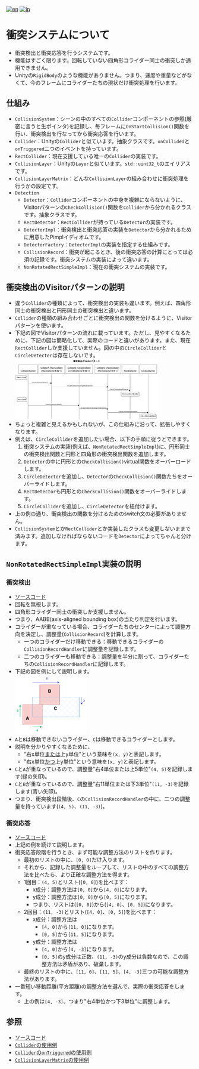 [![en](https://img.shields.io/badge/lang-en-red.svg)](./Collision.md)
[![jp](https://img.shields.io/badge/lang-jp-green.svg)](./Collision.jp.md)

# 衝突システムについて

* 衝突検出と衝突応答を行うシステムです。
* 機能はすごく限ります。回転していない四角形コライダー同士の衝突しか適用できません。
* Unityの`RigidBody`のような機能がありません。つまり、速度や重量などがなくて、今のフレームにコライダーたちの現状だけ衝突処理を行います。

## 仕組み

* `CollisionSystem`：シーンの中のすべての`Collider`コンポーネントの参照(厳密に言うと生ポインタ)を記録し、毎フレームに`OnStartCollision()`関数を行い、衝突検出を行なってから衝突応答を行います。
* `Collider`：Unityの`Collider`と似ています。抽象クラスです。`onCollided`と`onTriggered`二つのイベントを持っています。
* `RectCollider`：現在支援している唯一の`Collider`の実装です。
* `CollisionLayer`：Unityの`Layer`と似ています。`std::uint32_t`のエイリアスです。
* `CollisionLayerMatrix`：どんな`CollisionLayer`の組み合わせに衝突処理を行うかの設定です。
* `Detection`
	* `Detector`：`Collider`コンポーネントの中身を複雑にならないように、Visitorパターンの`CheckCollision()`関数を`Collider`から分かれるクラスです。抽象クラスです。
	* `RectDetector`：`RectCollider`が持っている`Detector`の実装です。
	* `DetectorImpl`：衝突検出と衝突応答の実装を`Detector`から分かれるために用意したPimplイディオムです。
	* `DetectorFactory`：`DetectorImpl`の実装を指定する仕組みです。
	* `CollisionRecord`：衝突が起こるとき、後の衝突応答の計算にとっては必須の記録です。衝突システムの実装によって違います。
	* `NonRotatedRectSimpleImpl`：現在の衝突システムの実装です。


## 衝突検出のVisitorパターンの説明

* 違う`Collider`の種類によって、衝突検出の実装も違います。例えば、四角形同士の衝突検出と円形同士の衝突検出と違います。
* `Collider`の種類の組み合わせごとに衝突検出の関数を分けるように、Visitorパターンを使います。
* 下記の図でVisitorパターンの流れに載っています。ただし、見やすくなるために、下記の図は簡略化して、実際のコードと違いがあります。また、現在`RectCollider`しか支援していません。図の中の`CircleCollider`と`CircleDetecter`は存在しないです。
<br /><img src="./ReadmeImage/Collision_Visitor.jp.png" alt="image" width="80%" height="auto"><br />
* ちょっと複雑と見えるかもしれないが、この仕組みに沿って、拡張しやすくなります。
* 例えば、`CircleCollider`を追加したい場合、以下の手順に従うとできます。
	1. 衝突システムの実装(例えば、`NonRotatedRectSimpleImpl`)に、円形同士の衝突検出関数と円形と四角形の衝突検出関数を追加します。
	2. `Detector`の中に円形との`CheckCollision()`virtual関数をオーバーロードします。
	3. `CircleDetector`を追加し、`Detector`の`CheckCollision()`関数たちをオーバーライドします。
	4. `RectDetector`も円形との`CheckCollision()`関数をオーバーライドします。
	5. `CircleCollider`を追加し、`CircleDetector`を紐付けます。
* 上の例の通り、衝突検出の関数を分けるためのswitch文の必要がありません。
* `CollisionSystem`とか`RectCollider`とか実装したクラスも変更しないままで済みます。追加しなければならないコードを`Detector`によってちゃんと分けます。

## `NonRotatedRectSimpleImpl`実装の説明

### 衝突検出

* [ソースコード](../../src/GE/Collision/Detection/NonRotatedRectSimpleImpl/DetectorImpl_RectRect.cpp)
* 回転を無視します。
* 四角形コライダー同士の衝突しか支援しません。
* つまり、AABB(axis-aligned bounding box)の当たり判定を行います。
* コライダーが重なっている場合、コライダーたちのセンターによって調整方向を決定し、調整量(`CollisionRecord`)を計算します。
	* 一つのコライダーだけ移動できる：移動できるコライダーの`CollisionRecordHandler`に調整量を記録します。
	* 二つのコライダーも移動できる：調整量を半分に割って、コライダーたちの`CollisionRecordHandler`に記録します。
* 下記の図を例にして説明します。
<br /><img src="./ReadmeImage/Collision_Impl.png" alt="image" width="40%" height="auto"><br />
* `A`と`B`は移動できないコライダー、`C`は移動できるコライダーとします。
* 説明を分かりやすくなるために、
	* "右x単位<u>または</u>上y単位"という意味を`(x, y)`と表記します。
	* "右x単位<u>かつ</u>上y単位"という意味を`[x, y]`と表記します。
* `C`と`A`が重なっているので、調整量"右4単位または上5単位"`(4, 5)`を記録します(緑の矢印)。
* `C`と`B`が重なっているので、調整量"右11単位または下3単位"`(11, -3)`を記録します(青い矢印)。
* つまり、衝突検出段階後、`C`の`CollisionRecordHandler`の中に、二つの調整量を持っています(`(4, 5)`、`(11, -3)`)。

### 衝突応答

* [ソースコード](../../src/GE/Collision/Detection/NonRotatedRectSimpleImpl/CollisionRecordHandler.cpp)
* 上記の例を続けて説明します。
* 衝突応答段階を行うとき、まず可能な調整方法のリストを作ります。
	* 最初のリストの中に、`[0, 0]`だけ入ります。
	* それから、記録した調整量をループして、リストの中のすべての調整方法を比べたら、より正確な調整方法を得ます。
	* 1回目：`(4, 5)`とリスト(`[0, 0]`)を比べます：
		* x成分：調整方法は`[0, 0]`から`[4, 0]`になります。
		* y成分：調整方法は`[0, 0]`から`[0, 5]`になります。
		* つまり、リストは(`[0, 0]`)から(`[4, 0]`、`[0, 5]`)になります。
	* 2回目：`(11, -3)`とリスト(`[4, 0]`、`[0, 5]`)を比べます：
		* x成分：調整方法は
			* `[4, 0]`から`[11, 0]`になります。
			* `[0, 5]`から`[11, 5]`になります。
		* y成分：調整方法は
			* `[4, 0]`から`[4, -3]`になります。
			* `[0, 5]`のy成分は正数、`(11, -3)`のy成分は負数なので、この調整方法は矛盾があり、破棄します。
	* 最終のリストの中に、`[11, 0]`、`[11, 5]`、`[4, -3]`三つの可能な調整方法があります。
* 一番短い移動距離(平方距離)の調整方法を選んで、実際の衝突応答をします。
	* 上の例は`[4, -3]`、つまり"右4単位かつ下3単位"に調整します。

## 参照

* [ソースコード](../../src/GE/Collision)
* [`Collider`の使用例](../../src/Prefab/Map/MapObject/GoalObjectPrefab.cpp)
* [`Collider`の`onTriggered`の使用例](../../src/Map/MapObject/GoalObject.cpp)
* [`CollisionLayerMatrix`の使用例](../../src/Collision/CollisionInfo.h)